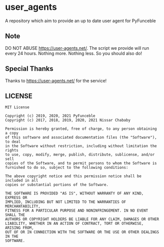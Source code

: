 # user_agents
A repository which aim to provide an up to date user agent for PyFunceble

## Note

DO NOT ABUSE https://user-agents.net/.
The script we provide will run every 24 hours. Nothing more. Nothing less.
So you should also do!

## Special Thanks

Thanks to https://user-agents.net/ for the service!

## LICENSE

```
MIT License

Copyright (c) 2019, 2020, 2021 PyFunceble
Copyright (c) 2017, 2018, 2019, 2020, 2021 Nissar Chababy

Permission is hereby granted, free of charge, to any person obtaining a copy
of this software and associated documentation files (the "Software"), to deal
in the Software without restriction, including without limitation the rights
to use, copy, modify, merge, publish, distribute, sublicense, and/or sell
copies of the Software, and to permit persons to whom the Software is
furnished to do so, subject to the following conditions:

The above copyright notice and this permission notice shall be included in all
copies or substantial portions of the Software.

THE SOFTWARE IS PROVIDED "AS IS", WITHOUT WARRANTY OF ANY KIND, EXPRESS OR
IMPLIED, INCLUDING BUT NOT LIMITED TO THE WARRANTIES OF MERCHANTABILITY,
FITNESS FOR A PARTICULAR PURPOSE AND NONINFRINGEMENT. IN NO EVENT SHALL THE
AUTHORS OR COPYRIGHT HOLDERS BE LIABLE FOR ANY CLAIM, DAMAGES OR OTHER
LIABILITY, WHETHER IN AN ACTION OF CONTRACT, TORT OR OTHERWISE, ARISING FROM,
OUT OF OR IN CONNECTION WITH THE SOFTWARE OR THE USE OR OTHER DEALINGS IN THE
SOFTWARE.
```